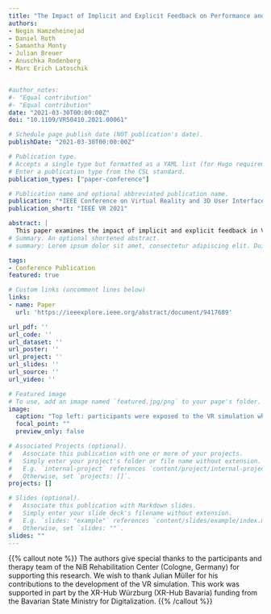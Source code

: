 ```yaml
---
title: "The Impact of Implicit and Explicit Feedback on Performance and Experience during VR-Supported Motor Rehabilitation"
authors:
- Negin Hamzeheinejad
- Daniel Roth
- Samantha Monty
- Julian Breuer
- Anuschka Rodenberg
- Marc Erich Latoschik


#author_notes:
#- "Equal contribution"
#- "Equal contribution"
date: "2021-03-30T00:00:00Z"
doi: "10.1109/VR50410.2021.00061"

# Schedule page publish date (NOT publication's date).
publishDate: "2021-03-30T00:00:00Z"

# Publication type.
# Accepts a single type but formatted as a YAML list (for Hugo requirements).
# Enter a publication type from the CSL standard.
publication_types: ["paper-conference"]

# Publication name and optional abbreviated publication name.
publication: "*IEEE Conference on Virtual Reality and 3D User Interfaces (IEEE VR) 2021*"
publication_short: "IEEE VR 2021"

abstract: |
  This paper examines the impact of implicit and explicit feedback in Virtual Reality (VR) on performance and user experience during motor rehabilitation. In this work, explicit feedback consists of visual and auditory cues provided by a virtual trainer, compared to traditional feedback provided by a real physiotherapist. Implicit feedback was generated by the walking motion of the virtual trainer accompanying the patient during virtual walks. Here, the potential synchrony of movements between the trainer and trainee is intended to create an implicit visual affordance of motion adaption. We hypothesize that this will stimulate the activation of mirror neurons, thus fostering neuroadaptive processes. We conducted a clinical user study in a rehabilitation center employing a gait robot. We investigated the performance outcome and subjective experience of four resulting VR-supported rehabilitation conditions: with/without explicit feedback, and with/without implicit (synchronous motion) stimulation by a virtual trainer. We further included two baseline conditions reflecting the current NonVR procedure in the rehabilitation center. Our results show that additional feedback generally resulted in better patient performance, objectively assessed by the necessary applied support force of the robot. Additionally, our VR-supported rehabilitation procedure improved enjoyment and satisfaction, while no negative impacts could be observed. Implicit feedback and adapted motion synchrony by the virtual trainer led to higher mental demand, giving rise to hopes of increased neural activity and neuroadaptive stimulation.
# Summary. An optional shortened abstract.
# summary: Lorem ipsum dolor sit amet, consectetur adipiscing elit. Duis posuere tellus ac convallis placerat. Proin tincidunt magna sed ex sollicitudin condimentum.

tags:
- Conference Publication
featured: true

# Custom links (uncomment lines below)
links:
- name: Paper
  url: 'https://ieeexplore.ieee.org/abstract/document/9417689'

url_pdf: ''
url_code: ''
url_dataset: ''
url_poster: ''
url_project: ''
url_slides: ''
url_source: ''
url_video: ''

# Featured image
# To use, add an image named `featured.jpg/png` to your page's folder. 
image:
  caption: "Top left: participants were exposed to the VR simulation while using the gait robot (lokomat). Top center: avatar embodiment. Virtual handles (in light blue) mimic the position and shape of the real physical handles to generate plausible hand actions during walking. Top right: explicit visual feedback signaled at the trainer's feet. Bottom left: same explicit feedback signaled at the patient's feet. Bottom center: alternative feedback example. Bottom right: emoticon feedback."
  focal_point: ""
  preview_only: false

# Associated Projects (optional).
#   Associate this publication with one or more of your projects.
#   Simply enter your project's folder or file name without extension.
#   E.g. `internal-project` references `content/project/internal-project/index.md`.
#   Otherwise, set `projects: []`.
projects: []

# Slides (optional).
#   Associate this publication with Markdown slides.
#   Simply enter your slide deck's filename without extension.
#   E.g. `slides: "example"` references `content/slides/example/index.md`.
#   Otherwise, set `slides: ""`.
slides: ""
---
```


{{% callout note %}}
The authors give special thanks to the participants and therapy team of the NiB Rehabilitation Center (Cologne, Germany) for supporting this research. We wish to thank Julian Müller for his contributions to the development of the VR simulation. This work was supported in part by the XR-Hub Würzburg (XR-Hub Bavaria) funding from the Bavarian State Ministry for Digitalization.
{{% /callout %}}




